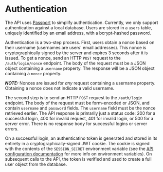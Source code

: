 # Authentication

The API uses [Passport](https://passportjs.org) to simplify authentication.
Currently, we only support authentication against a local database. Users are
stored in a `users` table, uniquely identified by an email address, with a
bcrypt-hashed password.

Authentication is a two-step process. First, users obtain a nonce based on
their username (usernames are users' email addresses). This nonce is
cryptographically signed by the server and expires 3 seconds after it is
issued. To get a nonce, send an HTTP `POST` request to the `/auth/login/nonce`
endpoint. The body of the request must be a JSON object containing a
`username` property. The response will be a JSON object containing a `nonce`
property.

**_NOTE:_** Nonces are issued for _any_ request containing a username property.
Obtaining a nonce does not indicate a valid username.

The second step is to send an HTTP `POST` request to the `/auth/login`
endpoint. The body of the request must be form-encoded or JSON, and contain
`username` and `password` fields. The `username` field must be the nonce
retrieved earlier. The API response is primarily just a status code: 200 for
a successful login, 400 for invalid request, 401 for invalid login, or 500 for
a server error. There is no response body for successful logins or server
errors.

On a successful login, an authenticatino token is generated and stored in its
entirety in a cryptographically-signed JWT cookie. The cookie is signed with
the contents of the `SESSION_SECRET` environment variable (see
the [API configuration documentation](api-configuration.md) for more info on
environment variables). On subsequent calls to the API, the token is verified
and used to create a full user object from the database.
